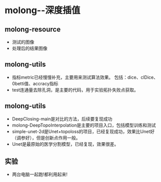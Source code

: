 # molong--深度插值

## molong-resource
* 测试的图像
* 处理后的结果图像

## molong-utils
* 指标metric已经慢慢补充，主要用来测试算法效果。
包括：dice、clDice、0betti值、accracy指标
* test连通量去除孔洞，是主要的代码，用于实验拓扑失败点获取。

## molong-utils
* DeepClosing-main是对比的方法，后续要复现成功
* molong-DeepTopoInterpolation是主要的项目入口，包括模型训练和测试
* simple-unet-2d是Unet+topoloss的项目，已经复现成功，效果比Unet好（调参好），但是创新点作用一般。
* Unet是最原始的医学分割模型，已经复现，效果很差。

## 实验
* 两台电脑一起跑!都利用起来!